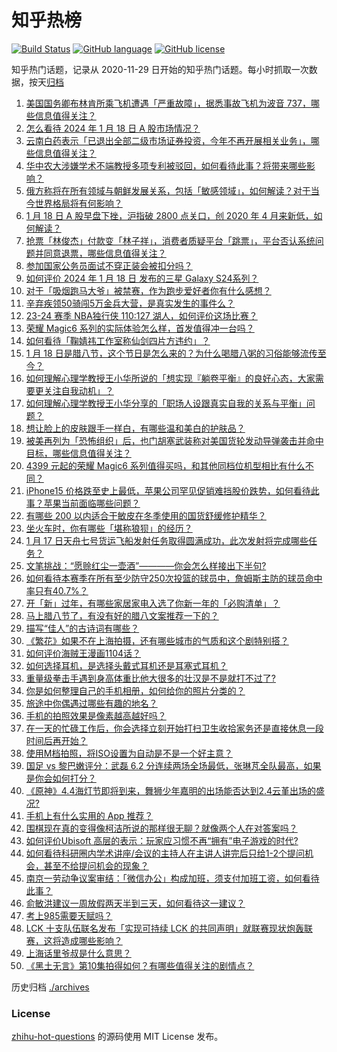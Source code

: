 # 知乎热榜
[![Build Status](https://github.com/ToWeLong/zhihu-hot-questions/workflows/CI/badge.svg)](https://github.com/ToWeLong/zhihu-hot-questions/actions)
[![GitHub language](https://img.shields.io/badge/language-golang-orange.svg)](https://golang.org/)
[![GitHub license](https://img.shields.io/github/license/ToWeLong/zhihu-hot-questions)](https://github.com/ToWeLong/zhihu-hot-questions/blob/main/LICENSE)

知乎热门话题，记录从 2020-11-29 日开始的知乎热门话题。每小时抓取一次数据，按天[归档](./archives)

<!-- BEGIN -->

1. [美国国务卿布林肯所乘飞机遭遇「严重故障」，据悉事故飞机为波音 737，哪些信息值得关注？](https://www.zhihu.com/question/640036517)
1. [怎么看待 2024 年 1 月 18 日 A 股市场情况？](https://www.zhihu.com/question/639925617)
1. [云南白药表示「已退出全部二级市场证券投资，今年不再开展相关业务」，哪些信息值得关注？](https://www.zhihu.com/question/639984572)
1. [华中农大涉嫌学术不端教授多项专利被驳回，如何看待此事？将带来哪些影响？](https://www.zhihu.com/question/639971762)
1. [俄方称将在所有领域与朝鲜发展关系，包括「敏感领域」，如何解读？对于当今世界格局将有何影响？](https://www.zhihu.com/question/640045203)
1. [1 月 18 日 A 股早盘下挫，沪指破 2800 点关口，创 2020 年 4 月来新低，如何解读？](https://www.zhihu.com/question/640051492)
1. [抢票「林俊杰」付款变「林子祥」，消费者质疑平台「跳票」，平台否认系统问题并同意退票，哪些信息值得关注？](https://www.zhihu.com/question/640036300)
1. [参加国家公务员面试不穿正装会被扣分吗？](https://www.zhihu.com/question/638521192)
1. [如何评价 2024 年 1 月 18 日 发布的三星 Galaxy S24系列？](https://www.zhihu.com/question/640035256)
1. [对于「吸烟跑马大爷」被禁赛，作为跑步爱好者你有什么感想？](https://www.zhihu.com/question/639348613)
1. [辛弃疾领50骑闯5万金兵大营，是真实发生的事件么？](https://www.zhihu.com/question/639689202)
1. [23-24 赛季 NBA独行侠 110:127 湖人，如何评价这场比赛？](https://www.zhihu.com/question/640038528)
1. [荣耀 Magic6 系列的实际体验怎么样，首发值得冲一台吗？](https://www.zhihu.com/question/640041164)
1. [如何看待「鞠婧祎工作室称仙剑四片方违约」？](https://www.zhihu.com/question/639948029)
1. [1 月 18 日是腊八节，这个节日是怎么来的？为什么喝腊八粥的习俗能够流传至今？](https://www.zhihu.com/question/639053175)
1. [如何理解心理学教授王小华所说的「想实现『躺卷平衡』的良好心态，大家需要更关注自我动机」？](https://www.zhihu.com/question/639632396)
1. [如何理解心理学教授王小华分享的「职场人设跟真实自我的关系与平衡」问题？](https://www.zhihu.com/question/639632403)
1. [想让脸上的皮肤跟手一样白，有哪些温和美白的护肤品？](https://www.zhihu.com/question/639595117)
1. [被美再列为「恐怖组织」后，也门胡塞武装称对美国货轮发动导弹袭击并命中目标，哪些信息值得关注？](https://www.zhihu.com/question/640035552)
1. [4399 元起的荣耀 Magic6 系列值得买吗，和其他同档位机型相比有什么不同？](https://www.zhihu.com/question/640041244)
1. [iPhone15 价格跌至史上最低，苹果公司罕见促销难挡股价跌势，如何看待此事？苹果当前面临哪些问题？](https://www.zhihu.com/question/639927719)
1. [有哪些 200 以内适合干敏皮在冬季使用的国货舒缓修护精华？](https://www.zhihu.com/question/634479896)
1. [坐火车时，你有哪些「堪称狼狈」的经历？](https://www.zhihu.com/question/638919202)
1. [1 月 17 日天舟七号货运飞船发射任务取得圆满成功，此次发射将完成哪些任务？](https://www.zhihu.com/question/639935069)
1. [文笔挑战：“愿赊红尘一壶酒”————你会怎么样接出下半句?](https://www.zhihu.com/question/639932344)
1. [如何看待本赛季在所有至少防守250次投篮的球员中，詹姆斯主防的球员命中率只有40.7%？](https://www.zhihu.com/question/639891266)
1. [开「新」过年，有哪些家居家电入选了你新一年的「必购清单」？](https://www.zhihu.com/question/639801276)
1. [马上腊八节了，有没有好的腊八文案推荐一下的？](https://www.zhihu.com/question/510100569)
1. [描写“佳人”的古诗词有哪些？](https://www.zhihu.com/question/639909581)
1. [《繁花》如果不在上海拍摄，还有哪些城市的气质和这个剧特别搭？](https://www.zhihu.com/question/639094994)
1. [如何评价海贼王漫画1104话？](https://www.zhihu.com/question/639728882)
1. [如何选择耳机，是选择头戴式耳机还是耳塞式耳机？](https://www.zhihu.com/question/636445567)
1. [重量级拳击手遇到身高体重比他大很多的壮汉是不是就打不过了?](https://www.zhihu.com/question/639561662)
1. [你是如何整理自己的手机相册，如何给你的照片分类的？](https://www.zhihu.com/question/636530549)
1. [旅途中你偶遇过哪些有趣的地名？](https://www.zhihu.com/question/638919057)
1. [手机的拍照效果是像素越高越好吗？](https://www.zhihu.com/question/630966250)
1. [在一天的忙碌工作后，你会选择立刻开始打扫卫生收拾家务还是直接休息一段时间后再开始？](https://www.zhihu.com/question/639935195)
1. [使用M档拍照，将ISO设置为自动是不是一个好主意？](https://www.zhihu.com/question/639055060)
1. [国足 vs 黎巴嫩评分：武磊 6.2 分连续两场全场最低，张琳芃全队最高，如果是你会如何打分？](https://www.zhihu.com/question/639977680)
1. [《原神》4.4海灯节即将到来，舞狮少年嘉明的出场能否达到2.4云堇出场的盛况?](https://www.zhihu.com/question/639760512)
1. [手机上有什么实用的 App 推荐？](https://www.zhihu.com/question/637066138)
1. [围棋现在真的变得像柯洁所说的那样很无聊？就像两个人在对答案吗？](https://www.zhihu.com/question/639562315)
1. [如何评价Ubisoft 高层的表示：玩家应习惯不再“拥有”电子游戏的时代?](https://www.zhihu.com/question/639885865)
1. [如何看待科研圈内学术讲座/会议的主持人在主讲人讲完后只给1-2个提问机会，甚至不给提问机会的现象？](https://www.zhihu.com/question/639481422)
1. [南京一劳动争议案审结：「微信办公」构成加班，须支付加班工资，如何看待此事？](https://www.zhihu.com/question/639920477)
1. [俞敏洪建议一周放假两天半到三天，如何看待这一建议？](https://www.zhihu.com/question/639763076)
1. [考上985需要天赋吗？](https://www.zhihu.com/question/264197730)
1. [LCK 十支队伍联名发布「实现可持续 LCK 的共同声明」就联赛现状炮轰联赛，这将造成哪些影响？](https://www.zhihu.com/question/639920932)
1. [上海话里爷叔是什么意思？](https://www.zhihu.com/question/638909250)
1. [《黑土无言》第10集拍得如何？有哪些值得关注的剧情点？](https://www.zhihu.com/question/639915248)

<!-- END -->

历史归档 [./archives](./archives)


### License
[zhihu-hot-questions](https://github.com/towelong/zhihu-hot-questions) 的源码使用 MIT License 发布。